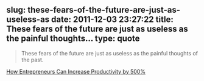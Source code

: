 slug: these-fears-of-the-future-are-just-as-useless-as
date: 2011-12-03 23:27:22
title: These fears of the future are just as useless as the painful thoughts...
type: quote
---

> These fears of the future are just as useless as the painful thoughts of the past.

[How Entrepreneurs Can Increase Productivity by 500%](http://techcrunch.com/2011/12/03/how-entrepreneurs-can-increase-productivity-by-500/)
